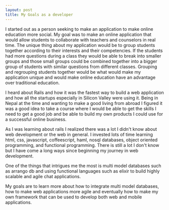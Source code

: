 ```yaml
---
layout: post
title: My Goals as a developer
---
```

I started out as a person seeking to make an application to make online education more social. My goal was to make an online application that would allow students to collaborate with teachers and counselors in real time. The unique thing about my application would be to group students together according to their interests and their competencies. If the students had more questions during a class they would be able to break into smaller groups and those small groups could be combined together into a bigger group of students with similar questions from different classes. Grouping and regrouping students together would be what would make my application unique and would make online education have an advantage over traditional education.

I heard about Rails and how it was the fastest way to build a web application and how all the startups especially in Silicon Valley were using it. Being in Nepal at the time and wanting to make a good living from abroad I figured it was a good idea to take a course where I would be able to get the skills I need to get a good job and be able to build my own products I could use for a successful online business.

As I was learning about rails I realized there was a lot I didn't know about web development or the web in general. I invested lots of time learning html, css, javascript, coffeescript, haml, nosql databases, object oriented programming, and functional programming. There is still a lot I don't know but I have come a long ways since beginning my journey in web development.

One of the things that intrigues me the most is multi model databases such as arrango db and using functional languages such as elixir to build highly scalable and agile chat applications.

My goals are to learn more about how to integrate multi model databases, how to make web applications more agile and eventually how to make my own framework that can be used to develop both web and mobile applications. 

